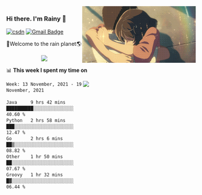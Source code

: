 <img  align='right' height="150" src="https://github.com/LikeRainDay/LikeRainDay/blob/master/pic/img_rain_1.gif?raw=true">



### Hi there. I'm Rainy :lemon:

[![csdn](https://img.shields.io/badge/-csdn-c14438?style=flat-square&logo=c&logoColor=white)](https://blog.csdn.net/qq_15807167)
[![Gmail Badge](https://img.shields.io/badge/-gmail-c14438?style=flat-square&logo=Gmail&logoColor=white&link=mailto:houshuai0816@gmail.com)](mailto:houshuai0816@gmail.com)

🚀Welcome to the rain planet🌎

<center>
<img align='center'  src="https://source.unsplash.com/random/1200x600">
</center>

📊 **This week I spent my time on**

<img align='right'   width="300" src="https://github-readme-stats.vercel.app/api?username=LikeRainDay&show_icons=true&title_color=fff&icon_color=79ff97&text_color=9f9f9f&bg_color=151515">

<!--START_SECTION:waka-->
```text
Week: 13 November, 2021 - 19 November, 2021

Java     9 hrs 42 mins   ██████████░░░░░░░░░░░░░░░   40.60 % 
Python   2 hrs 58 mins   ███░░░░░░░░░░░░░░░░░░░░░░   12.47 % 
Go       2 hrs 6 mins    ██▒░░░░░░░░░░░░░░░░░░░░░░   08.82 % 
Other    1 hr 50 mins    ██░░░░░░░░░░░░░░░░░░░░░░░   07.67 % 
Groovy   1 hr 32 mins    █▓░░░░░░░░░░░░░░░░░░░░░░░   06.44 % 
```
<!--END_SECTION:waka-->
